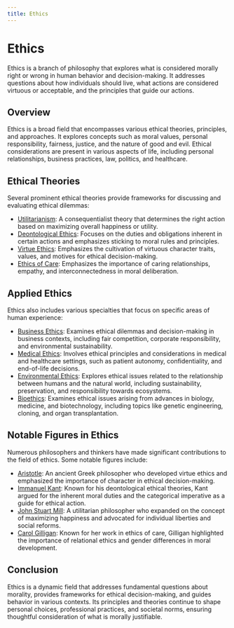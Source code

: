 ```yaml
---
title: Ethics
---
```

# Ethics

Ethics is a branch of philosophy that explores what is considered morally right or wrong in human behavior and decision-making. It addresses questions about how individuals should live, what actions are considered virtuous or acceptable, and the principles that guide our actions.

## Overview

Ethics is a broad field that encompasses various ethical theories, principles, and approaches. It explores concepts such as moral values, personal responsibility, fairness, justice, and the nature of good and evil. Ethical considerations are present in various aspects of life, including personal relationships, business practices, law, politics, and healthcare.

## Ethical Theories

Several prominent ethical theories provide frameworks for discussing and evaluating ethical dilemmas:

- [Utilitarianism](Utilitarianism.md): A consequentialist theory that determines the right action based on maximizing overall happiness or utility.
- [Deontological Ethics](Deontological_Ethics.md): Focuses on the duties and obligations inherent in certain actions and emphasizes sticking to moral rules and principles.
- [Virtue Ethics](Virtue_Ethics.md): Emphasizes the cultivation of virtuous character traits, values, and motives for ethical decision-making.
- [Ethics of Care](Ethics_of_Care.md): Emphasizes the importance of caring relationships, empathy, and interconnectedness in moral deliberation.

## Applied Ethics

Ethics also includes various specialties that focus on specific areas of human experience:

- [Business Ethics](Business_Ethics.md): Examines ethical dilemmas and decision-making in business contexts, including fair competition, corporate responsibility, and environmental sustainability.
- [Medical Ethics](Medical_Ethics.md): Involves ethical principles and considerations in medical and healthcare settings, such as patient autonomy, confidentiality, and end-of-life decisions.
- [Environmental Ethics](Environmental_Ethics.md): Explores ethical issues related to the relationship between humans and the natural world, including sustainability, preservation, and responsibility towards ecosystems.
- [Bioethics](Bioethics.md): Examines ethical issues arising from advances in biology, medicine, and biotechnology, including topics like genetic engineering, cloning, and organ transplantation.

## Notable Figures in Ethics

Numerous philosophers and thinkers have made significant contributions to the field of ethics. Some notable figures include:

- [Aristotle](Aristotle.md): An ancient Greek philosopher who developed virtue ethics and emphasized the importance of character in ethical decision-making.
- [Immanuel Kant](Immanuel_Kant.md): Known for his deontological ethical theories, Kant argued for the inherent moral duties and the categorical imperative as a guide for ethical action.
- [John Stuart Mill](John_Stuart_Mill.md): A utilitarian philosopher who expanded on the concept of maximizing happiness and advocated for individual liberties and social reforms.
- [Carol Gilligan](Carol_Gilligan.md): Known for her work in ethics of care, Gilligan highlighted the importance of relational ethics and gender differences in moral development.

## Conclusion

Ethics is a dynamic field that addresses fundamental questions about morality, provides frameworks for ethical decision-making, and guides behavior in various contexts. Its principles and theories continue to shape personal choices, professional practices, and societal norms, ensuring thoughtful consideration of what is morally justifiable.
